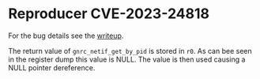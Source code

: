 # Reproducer CVE-2023-24818
For the bug details see the [writeup](../../../../../../../../bug-details/riot/CVE-2023-24818.md).

The return value of `gnrc_netif_get_by_pid` is stored in `r0`.
As can bee seen in the register dump this value is NULL.
The value is then used causing a NULL pointer dereference.

